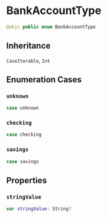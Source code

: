 # BankAccountType

``` swift
@objc public enum BankAccountType
```

## Inheritance

`CaseIterable`, `Int`

## Enumeration Cases

### `unknown`

``` swift
case unknown
```

### `checking`

``` swift
case checking
```

### `savings`

``` swift
case savings
```

## Properties

### `stringValue`

``` swift
var stringValue: String?
```
